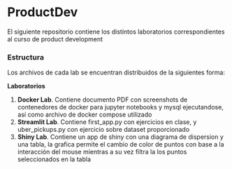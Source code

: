 # ProductDev
El siguiente repositorio contiene los distintos laboratorios correspondientes al curso de product development

### Estructura
Los archivos de cada lab se encuentran distribuidos de la siguientes forma:

**Laboratorios**
1. **Docker Lab**. Contiene documento PDF con screenshots de contenedores de docker para jupyter notebooks y mysql ejecutandose, así como archivo de docker compose utilizado
2. **Streamlit Lab**. Contiene first_app.py con ejercicios en clase, y uber_pickups.py con ejercicio sobre dataset proporcionado
3. **Shiny Lab**. Contiene un app de shiny con una diagrama de dispersion y una tabla, la grafica permite el cambio de color de puntos con base a la interacción del mouse mientras a su vez filtra la los puntos seleccionados en la tabla